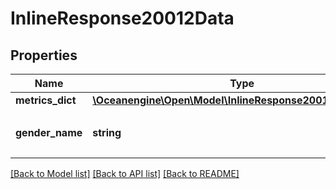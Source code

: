 # InlineResponse20012Data

## Properties
Name | Type | Description | Notes
------------ | ------------- | ------------- | -------------
**metrics_dict** | [**\Oceanengine\Open\Model\InlineResponse20010MetricsDict**](InlineResponse20010MetricsDict.md) |  | [optional] 
**gender_name** | **string** | 性别，允许值：男，女，其他 | [optional] 

[[Back to Model list]](../README.md#documentation-for-models) [[Back to API list]](../README.md#documentation-for-api-endpoints) [[Back to README]](../README.md)


